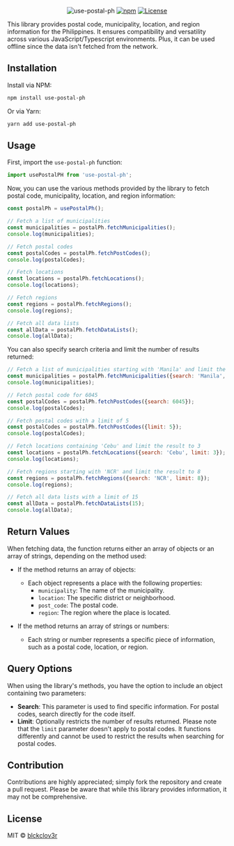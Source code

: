 <div style="text-align:center;">

![use-postal-ph](https://github-production-user-asset-6210df.s3.amazonaws.com/43292234/316257222-8fc4c819-5f85-4bc2-b504-143b4b95312a.png?X-Amz-Algorithm=AWS4-HMAC-SHA256&X-Amz-Credential=AKIAVCODYLSA53PQK4ZA%2F20240323%2Fus-east-1%2Fs3%2Faws4_request&X-Amz-Date=20240323T171142Z&X-Amz-Expires=300&X-Amz-Signature=877940709cea82dc420674c96ebabefa8c58936fdf316f55fe1b5d85dbe22108&X-Amz-SignedHeaders=host&actor_id=43292234&key_id=0&repo_id=773900796)
[![npm](https://img.shields.io/npm/v/use-postal-ph?style=flat-square)](https://www.npmjs.com/package/use-postal-ph)
[![License](https://img.shields.io/npm/l/use-postal-ph?style=flat-square)](https://github.com/blckclov3r/your-repo/blob/main/LICENSE)

</div>


[npm-image]: https://img.shields.io/npm/v/use-postal-ph.svg

[mit-license]: https://github.com/blckclov3r/use-postal-ph#readme

[downloads-image]: https://img.shields.io/npm/dm/use-postal-ph.svg

[downloads-url]: https://npmjs.org/package/use-postal-ph

This library provides postal code, municipality, location, and region information for the Philippines. It ensures
compatibility and versatility across various JavaScript/Typescript environments. Plus, it can be used offline since the
data isn't fetched from the network.

## Installation

Install via NPM:

```bash
npm install use-postal-ph
````

Or via Yarn:

```bash
yarn add use-postal-ph
```

## Usage

First, import the `use-postal-ph` function:

```javascript
import usePostalPH from 'use-postal-ph';
```

Now, you can use the various methods provided by the library to fetch postal code, municipality, location, and region
information:

```javascript
const postalPh = usePostalPh();

// Fetch a list of municipalities
const municipalities = postalPh.fetchMunicipalities();
console.log(municipalities);

// Fetch postal codes
const postalCodes = postalPh.fetchPostCodes();
console.log(postalCodes);

// Fetch locations
const locations = postalPh.fetchLocations();
console.log(locations);

// Fetch regions
const regions = postalPh.fetchRegions();
console.log(regions);

// Fetch all data lists
const allData = postalPh.fetchDataLists();
console.log(allData);
```

You can also specify search criteria and limit the number of results returned:

```javascript
// Fetch a list of municipalities starting with 'Manila' and limit the result to 10
const municipalities = postalPh.fetchMunicipalities({search: 'Manila', limit: 10});
console.log(municipalities);

// Fetch postal code for 6045
const postalCodes = postalPh.fetchPostCodes({search: 6045});
console.log(postalCodes);

// Fetch postal codes with a limit of 5
const postalCodes = postalPh.fetchPostCodes({limit: 5});
console.log(postalCodes);

// Fetch locations containing 'Cebu' and limit the result to 3
const locations = postalPh.fetchLocations({search: 'Cebu', limit: 3});
console.log(locations);

// Fetch regions starting with 'NCR' and limit the result to 8
const regions = postalPh.fetchRegions({search: 'NCR', limit: 8});
console.log(regions);

// Fetch all data lists with a limit of 15
const allData = postalPh.fetchDataLists(15);
console.log(allData);
```

## Return Values

When fetching data, the function returns either an array of objects or an array of strings, depending on the method
used:

- If the method returns an array of objects:
    - Each object represents a place with the following properties:
        - `municipality`: The name of the municipality.
        - `location`: The specific district or neighborhood.
        - `post_code`: The postal code.
        - `region`: The region where the place is located.

- If the method returns an array of strings or numbers:
    - Each string or number represents a specific piece of information, such as a postal code, location, or region.

## Query Options

When using the library's methods, you have the option to include an object containing two parameters:

- **Search**: This parameter is used to find specific information. For postal codes, search directly for the code
  itself.
- **Limit**: Optionally restricts the number of results returned. Please note that the `limit` parameter doesn't apply
  to postal codes. It functions differently and cannot be used to restrict the results when searching for postal codes.

## Contribution

Contributions are highly appreciated; simply fork the repository and create a pull request. Please be aware
that while this library provides information, it may not be comprehensive.

## License

MIT &copy; [blckclov3r](https://github.com/blckclov3r/use-postal-ph#readme)